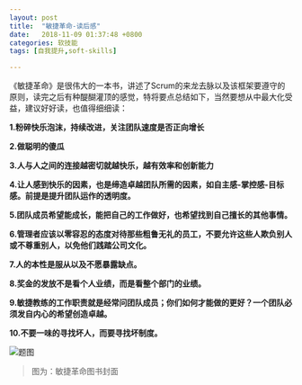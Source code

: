 ```yaml
---
layout: post
title:  "敏捷革命-读后感"
date:   2018-11-09 01:37:48 +0800
categories: 软技能
tags: [自我提升,soft-skills]

---
```


《敏捷革命》是很伟大的一本书，讲述了Scrum的来龙去脉以及该框架要遵守的原则，读完之后有种醍醐灌顶的感觉，特将要点总结如下，当然要想从中最大化受益，建议好好读，也值得细细读：

**1.粉碎快乐泡沫，持续改进，关注团队速度是否正向增长**

**2.做聪明的傻瓜**

**3.人与人之间的连接越密切就越快乐，越有效率和创新能力**

**4.让人感到快乐的因素，也是缔造卓越团队所需的因素，如自主感-掌控感-目标感。前提是提升团队运作的透明度。**

**5.团队成员希望能成长，能把自己的工作做好，也希望找到自己擅长的其他事情。**

**6.管理者应该以零容忍的态度对待那些粗鲁无礼的员工，不要允许这些人欺负别人或不尊重别人，以免他们践踏公司文化。**

**7.人的本性是服从以及不愿暴露缺点。**

**8.奖金的发放不是看个人业绩，而是看整个部门的业绩。**

**9.敏捷教练的工作职责就是经常问团队成员；你们如何才能做的更好？一个团队必须发自内心的希望创造卓越。**

**10.不要一味的寻找坏人，而要寻找坏制度。**

![题图](http://cover.read.duokan.com/mfsv2/download/fdsc3/p01ZbX81eT5a/zmqcLaOiS4SklE.jpg!l)

> 图为：敏捷革命图书封面